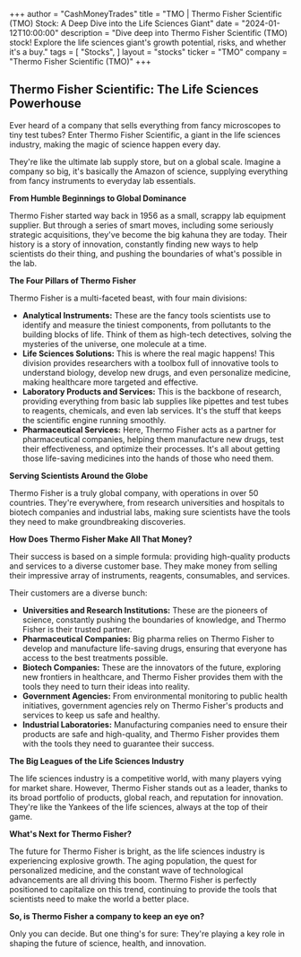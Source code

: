 +++
author = "CashMoneyTrades"
title = "TMO |  Thermo Fisher Scientific (TMO) Stock: A Deep Dive into the Life Sciences Giant"
date = "2024-01-12T10:00:00"
description = "Dive deep into Thermo Fisher Scientific (TMO) stock! Explore the life sciences giant's growth potential, risks, and whether it's a buy."
tags = [
"Stocks",
]
layout = "stocks"
ticker = "TMO"
company = "Thermo Fisher Scientific (TMO)"
+++
        


## Thermo Fisher Scientific: The Life Sciences Powerhouse

Ever heard of a company that sells everything from fancy microscopes to tiny test tubes? Enter Thermo Fisher Scientific, a giant in the life sciences industry, making the magic of science happen every day.

They're like the ultimate lab supply store, but on a global scale. Imagine a company so big, it's basically the Amazon of science, supplying everything from fancy instruments to everyday lab essentials. 

**From Humble Beginnings to Global Dominance**

Thermo Fisher started way back in 1956 as a small, scrappy lab equipment supplier.  But through a series of smart moves, including some seriously strategic acquisitions, they've become the big kahuna they are today. Their history is a story of innovation, constantly finding new ways to help scientists do their thing, and pushing the boundaries of what's possible in the lab.

**The Four Pillars of Thermo Fisher**

Thermo Fisher is a multi-faceted beast, with four main divisions:

* **Analytical Instruments:**  These are the fancy tools scientists use to identify and measure the tiniest components, from pollutants to the building blocks of life. Think of them as high-tech detectives, solving the mysteries of the universe, one molecule at a time. 
* **Life Sciences Solutions:**  This is where the real magic happens! This division provides researchers with a toolbox full of innovative tools to understand biology, develop new drugs, and even personalize medicine, making healthcare more targeted and effective.
* **Laboratory Products and Services:**  This is the backbone of research, providing everything from basic lab supplies like pipettes and test tubes to reagents, chemicals, and even lab services.  It's the stuff that keeps the scientific engine running smoothly.
* **Pharmaceutical Services:**  Here, Thermo Fisher acts as a partner for pharmaceutical companies, helping them manufacture new drugs, test their effectiveness, and optimize their processes. It's all about getting those life-saving medicines into the hands of those who need them. 

**Serving Scientists Around the Globe**

Thermo Fisher is a truly global company, with operations in over 50 countries. They're everywhere, from research universities and hospitals to biotech companies and industrial labs, making sure scientists have the tools they need to make groundbreaking discoveries.

**How Does Thermo Fisher Make All That Money?**

Their success is based on a simple formula: providing high-quality products and services to a diverse customer base. They make money from selling their impressive array of instruments, reagents, consumables, and services. 

Their customers are a diverse bunch:

* **Universities and Research Institutions:**  These are the pioneers of science, constantly pushing the boundaries of knowledge, and Thermo Fisher is their trusted partner.
* **Pharmaceutical Companies:**  Big pharma relies on Thermo Fisher to develop and manufacture life-saving drugs, ensuring that everyone has access to the best treatments possible.
* **Biotech Companies:**  These are the innovators of the future, exploring new frontiers in healthcare, and Thermo Fisher provides them with the tools they need to turn their ideas into reality.
* **Government Agencies:**  From environmental monitoring to public health initiatives, government agencies rely on Thermo Fisher's products and services to keep us safe and healthy.
* **Industrial Laboratories:**  Manufacturing companies need to ensure their products are safe and high-quality, and Thermo Fisher provides them with the tools they need to guarantee their success.

**The Big Leagues of the Life Sciences Industry**

The life sciences industry is a competitive world, with many players vying for market share. However, Thermo Fisher stands out as a leader, thanks to its broad portfolio of products, global reach, and reputation for innovation.  They're like the Yankees of the life sciences, always at the top of their game.

**What's Next for Thermo Fisher?**

The future for Thermo Fisher is bright, as the life sciences industry is experiencing explosive growth.  The aging population, the quest for personalized medicine, and the constant wave of technological advancements are all driving this boom.  Thermo Fisher is perfectly positioned to capitalize on this trend, continuing to provide the tools that scientists need to make the world a better place.

**So, is Thermo Fisher a company to keep an eye on?**

Only you can decide. But one thing's for sure:  They're playing a key role in shaping the future of science, health, and innovation. 

        